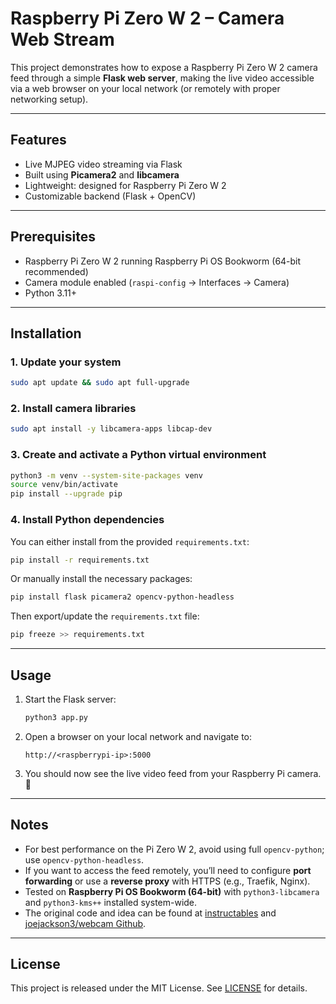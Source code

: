 # Raspberry Pi Zero W 2 – Camera Web Stream

This project demonstrates how to expose a Raspberry Pi Zero W 2 camera feed through a simple **Flask web server**, making the live video accessible via a web browser on your local network (or remotely with proper networking setup).

---

## Features

* Live MJPEG video streaming via Flask
* Built using **Picamera2** and **libcamera**
* Lightweight: designed for Raspberry Pi Zero W 2
* Customizable backend (Flask + OpenCV)

---

## Prerequisites

* Raspberry Pi Zero W 2 running Raspberry Pi OS Bookworm (64-bit recommended)
* Camera module enabled (`raspi-config` → Interfaces → Camera)
* Python 3.11+

---

## Installation

### 1. Update your system

```bash
sudo apt update && sudo apt full-upgrade
```

### 2. Install camera libraries

```bash
sudo apt install -y libcamera-apps libcap-dev
```

### 3. Create and activate a Python virtual environment

```bash
python3 -m venv --system-site-packages venv
source venv/bin/activate
pip install --upgrade pip
```

### 4. Install Python dependencies

You can either install from the provided `requirements.txt`:

```bash
pip install -r requirements.txt
```

Or manually install the necessary packages:

```bash
pip install flask picamera2 opencv-python-headless
```
Then export/update the `requirements.txt` file:
```bash
pip freeze >> requirements.txt
```

---

## Usage

1. Start the Flask server:

   ```bash
   python3 app.py
   ```

2. Open a browser on your local network and navigate to:

   ```
   http://<raspberrypi-ip>:5000
   ```

3. You should now see the live video feed from your Raspberry Pi camera. 🎥

---

## Notes

* For best performance on the Pi Zero W 2, avoid using full `opencv-python`; use `opencv-python-headless`.
* If you want to access the feed remotely, you’ll need to configure **port forwarding** or use a **reverse proxy** with HTTPS (e.g., Traefik, Nginx).
* Tested on **Raspberry Pi OS Bookworm (64-bit)** with `python3-libcamera` and `python3-kms++` installed system-wide.
* The original code and idea can be found at [instructables](https://www.instructables.com/Raspberry-Zero-Cam-With-Webserver/) and [joejackson3/webcam Github](https://github.com/joejackson3/webcam).

---

## License

This project is released under the MIT License. See [LICENSE](LICENSE) for details.
